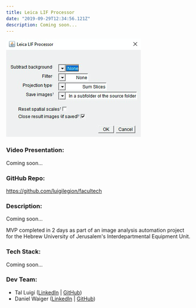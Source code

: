 ```yaml
---
title: Leica LIF Processor
date: "2019-09-29T12:34:56.121Z"
description: Coming soon...
---
```


![Leica LIF Processor Screenshot](./leica-lif-processor.png)

### Video Presentation:

Coming soon...

### GitHub Repo:

https://github.com/luigilegion/facultech

### Description:

Coming soon...

MVP completed in 2 days as part of an image analysis automation project for the Hebrew University of Jerusalem's Interdepartmental Equipment Unit.

### Tech Stack:

Coming soon...

### Dev Team:

- Tal Luigi ([LinkedIn](https://www.linkedin.com/in/talluigi) | [GitHub](https://github.com/luigilegion))
- Daniel Waiger ([LinkedIn](https://www.linkedin.com/in/daniel-waiger-9433ab15a) | [GitHub](https://github.com/daniel-waiger))
